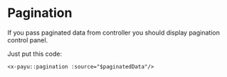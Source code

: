 # Pagination

If you pass paginated data from controller you should display pagination control panel.

Just put this code:
```
<x-payu::pagination :source="$paginatedData"/>
```
